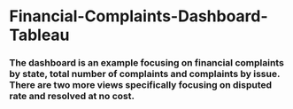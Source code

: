 # Financial-Complaints-Dashboard-Tableau
### The dashboard is an example focusing on financial complaints by state, total number of complaints and complaints by issue. There are two more views specifically focusing on disputed rate and resolved at no cost.
